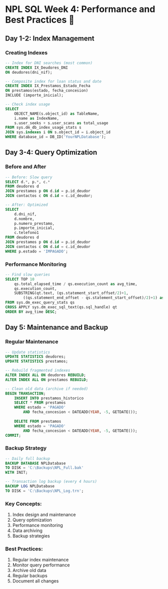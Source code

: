 # NPL SQL Week 4: Performance and Best Practices 🚀

## Day 1-2: Index Management

### Creating Indexes
```sql
-- Index for DNI searches (most common)
CREATE INDEX IX_Deudores_DNI 
ON deudores(dni_nif);

-- Composite index for loan status and date
CREATE INDEX IX_Prestamos_Estado_Fecha 
ON prestamos(estado, fecha_concesion)
INCLUDE (importe_inicial);

-- Check index usage
SELECT 
    OBJECT_NAME(s.object_id) as TableName,
    i.name as IndexName,
    s.user_seeks + s.user_scans as total_usage
FROM sys.dm_db_index_usage_stats s
JOIN sys.indexes i ON s.object_id = i.object_id 
WHERE database_id = DB_ID('YourNPLDatabase');
```

## Day 3-4: Query Optimization

### Before and After
```sql
-- Before: Slow query
SELECT d.*, p.*, c.*
FROM deudores d
JOIN prestamos p ON d.id = p.id_deudor
JOIN contactos c ON d.id = c.id_deudor;

-- After: Optimized
SELECT 
    d.dni_nif,
    d.nombre,
    p.numero_prestamo,
    p.importe_inicial,
    c.telefono1
FROM deudores d
JOIN prestamos p ON d.id = p.id_deudor
JOIN contactos c ON d.id = c.id_deudor
WHERE p.estado = 'IMPAGADO';
```

### Performance Monitoring
```sql
-- Find slow queries
SELECT TOP 10
    qs.total_elapsed_time / qs.execution_count as avg_time,
    qs.execution_count,
    SUBSTRING(qt.text, (qs.statement_start_offset/2)+1,
        ((qs.statement_end_offset - qs.statement_start_offset)/2)+1) as query_text
FROM sys.dm_exec_query_stats qs
CROSS APPLY sys.dm_exec_sql_text(qs.sql_handle) qt
ORDER BY avg_time DESC;
```

## Day 5: Maintenance and Backup

### Regular Maintenance
```sql
-- Update statistics
UPDATE STATISTICS deudores;
UPDATE STATISTICS prestamos;

-- Rebuild fragmented indexes
ALTER INDEX ALL ON deudores REBUILD;
ALTER INDEX ALL ON prestamos REBUILD;

-- Clean old data (archive if needed)
BEGIN TRANSACTION;
    INSERT INTO prestamos_historico
    SELECT * FROM prestamos 
    WHERE estado = 'PAGADO' 
        AND fecha_concesion < DATEADD(YEAR, -5, GETDATE());
    
    DELETE FROM prestamos 
    WHERE estado = 'PAGADO' 
        AND fecha_concesion < DATEADD(YEAR, -5, GETDATE());
COMMIT;
```

### Backup Strategy
```sql
-- Daily full backup
BACKUP DATABASE NPLDatabase
TO DISK = 'C:\Backups\NPL_Full.bak'
WITH INIT;

-- Transaction log backup (every 4 hours)
BACKUP LOG NPLDatabase
TO DISK = 'C:\Backups\NPL_Log.trn';
```

### Key Concepts:
1. Index design and maintenance
2. Query optimization
3. Performance monitoring
4. Data archiving
5. Backup strategies

### Best Practices:
1. Regular index maintenance
2. Monitor query performance
3. Archive old data
4. Regular backups
5. Document all changes 